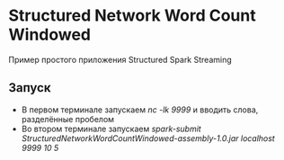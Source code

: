 # Structured Network Word Count Windowed

Пример простого приложения Structured Spark Streaming

## Запуск

* В первом терминале запускаем *nc -lk 9999* и вводить слова, разделённые пробелом
* Во втором терминале запускаем *spark-submit StructuredNetworkWordCountWindowed-assembly-1.0.jar localhost 9999 10 5*
